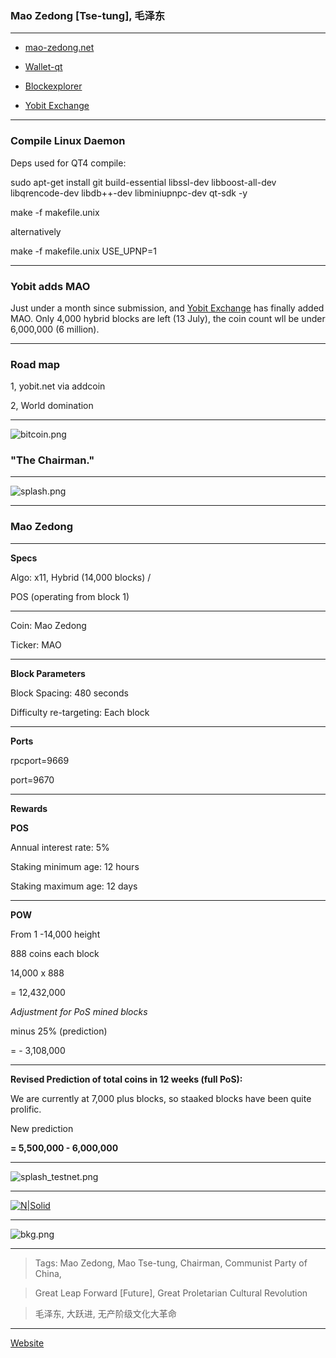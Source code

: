 ### Mao Zedong [Tse-tung], 毛泽东 ###

-----


- [mao-zedong.net](http://mao-zedong.net)


- [Wallet-qt](https://github.com/mao-zedong/wallet-qt)


- [Blockexplorer](http://explorer.mao-zedong.net:3001)


- [Yobit Exchange](https://yobit.net/en/trade/MAO/BTC)


-----

### Compile Linux Daemon ###

Deps used for QT4 compile:

sudo apt-get install git build-essential libssl-dev libboost-all-dev libqrencode-dev libdb++-dev libminiupnpc-dev qt-sdk -y

make -f makefile.unix

alternatively

make -f makefile.unix USE_UPNP=1


-----

### Yobit adds MAO ###

Just under a month since submission, and [Yobit Exchange](https://yobit.net/en/trade/MAO/BTC) has finally added MAO. Only 4,000 hybrid blocks are left (13 July), the coin count wll be under 6,000,000 (6 million).


-----

### Road map ###

1, yobit.net via addcoin


2, World domination

-----

![bitcoin.png](https://bitbucket.org/repo/yp89q4d/images/2306709604-bitcoin.png)




### "The Chairman." ###

----

![splash.png](https://bitbucket.org/repo/yp89q4d/images/2181426147-splash.png)


-----



### Mao Zedong ###

-----

**Specs**


Algo: x11, Hybrid (14,000 blocks) / 

POS (operating from block 1)

-----

Coin: Mao Zedong

Ticker: MAO

-----

**Block Parameters**


Block Spacing: 480 seconds

Difficulty re-targeting: Each block

-----

**Ports**


rpcport=9669

port=9670

-----

**Rewards**


**POS**

Annual interest rate: 5% 

Staking minimum age: 12 hours

Staking maximum age: 12 days

-----

**POW** 

From 1 -14,000 height

888 coins each block

14,000 x 888

= 12,432,000

*Adjustment for PoS mined blocks*

minus 25% (prediction)

= - 3,108,000

-----


**Revised Prediction of total coins in 12 weeks (full PoS):**

We are currently at 7,000 plus blocks, so staaked blocks have been quite prolific.

New prediction

**= 5,500,000 - 6,000,000**



-----

![splash_testnet.png](https://bitbucket.org/repo/yp89q4d/images/4176752740-splash_testnet.png)

-----

[![N|Solid](http://www.kabulmagazine.com/wp-content/uploads/2016/12/mao-poster-revolution1-600x414.jpg)](https://nodesource.com/products/nsolid)

-----

![bkg.png](https://bitbucket.org/repo/yp89q4d/images/1798069237-bkg.png)


-----

> Tags: Mao Zedong, Mao Tse-tung, Chairman, Communist Party of China, 

> Great Leap Forward [Future], Great Proletarian Cultural Revolution

> 毛泽东, 大跃进, 无产阶级文化大革命

-----


[Website](http://mao-zedong.net)
